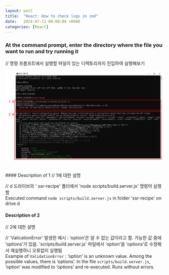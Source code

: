 ```yaml
---
layout: post
title:  "React: How to check logs in cmd"
date:   2024-07-12 09:00:00 +0900
categories: [React]
---
```


### At the command prompt, enter the directory where the file you want to run and try running it   
// 명령 프롬프트에서 실행할 파일이 있는 디렉토리까지 진입하여 실행해보기   
   
![](https://raw.githubusercontent.com/mmmirrra/mmmirrra.github.io/main/_assets/reactLogsCmd.png)
   
<br />
#### Description of 1   
// 1에 대한 설명   
   
// d 드라이브의 ' ssr-recipe' 폴더에서 'node scripts/build.server.js' 명령어 실행함   
Executed command `node scripts/build.server.js` in folder 'ssr-recipe' on drive d   
   
#### Description of 2  
// 2에 대한 설명   
   
// 'ValicationError' 발생한 예시 : ‘option’은 알 수 없는 값이라고 함. 가능한 값 중에 ‘options’가 있음. 'scripts/build.server.js' 파일에서 ‘option’을 ‘options’로 수정해서 재실행하니 오류없이 실행됨   
Example of `ValidationError` : ‘option’ is an unknown value. Among the possible values, there is ‘options’. In the file `scripts/build.server.js`, ‘option’ was modified to ‘options’ and re-executed. Runs without errors.   
